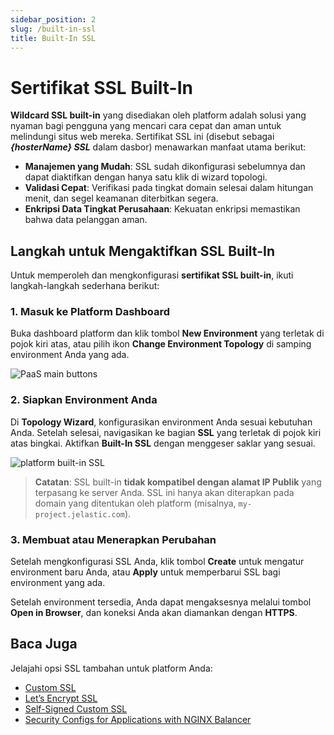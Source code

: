```yaml
---
sidebar_position: 2
slug: /built-in-ssl
title: Built-In SSL
---
```


# Sertifikat SSL Built-In

**Wildcard SSL built-in** yang disediakan oleh platform adalah solusi yang nyaman bagi pengguna yang mencari cara cepat dan aman untuk melindungi situs web mereka. Sertifikat SSL ini (disebut sebagai _**\{hosterName\} SSL**_ dalam dasbor) menawarkan manfaat utama berikut:

- **Manajemen yang Mudah**: SSL sudah dikonfigurasi sebelumnya dan dapat diaktifkan dengan hanya satu klik di wizard topologi.
- **Validasi Cepat**: Verifikasi pada tingkat domain selesai dalam hitungan menit, dan segel keamanan diterbitkan segera.
- **Enkripsi Data Tingkat Perusahaan**: Kekuatan enkripsi memastikan bahwa data pelanggan aman.

## Langkah untuk Mengaktifkan SSL Built-In

Untuk memperoleh dan mengkonfigurasi **sertifikat SSL built-in**, ikuti langkah-langkah sederhana berikut:

### 1. Masuk ke Platform Dashboard

Buka dashboard platform dan klik tombol **New Environment** yang terletak di pojok kiri atas, atau pilih ikon **Change Environment Topology** di samping environment Anda yang ada.

![PaaS main buttons](https://assets.dewacloud.com/dewacloud-docs/application_settings/SSL/built-in-ssl/01-paas-main-buttons.png)

### 2. Siapkan Environment Anda

Di **Topology Wizard**, konfigurasikan environment Anda sesuai kebutuhan Anda. Setelah selesai, navigasikan ke bagian **SSL** yang terletak di pojok kiri atas bingkai. Aktifkan **Built-In SSL** dengan menggeser saklar yang sesuai.

![platform built-in SSL](https://assets.dewacloud.com/dewacloud-docs/application_settings/SSL/built-in-ssl/02-platform-built-in-ssl.png)

> **Catatan**: SSL built-in **tidak kompatibel dengan alamat IP Publik** yang terpasang ke server Anda. SSL ini hanya akan diterapkan pada domain yang ditentukan oleh platform (misalnya, `my-project.jelastic.com`).

### 3. Membuat atau Menerapkan Perubahan

Setelah mengkonfigurasi SSL Anda, klik tombol **Create** untuk mengatur environment baru Anda, atau **Apply** untuk memperbarui SSL bagi environment yang ada.

Setelah environment tersedia, Anda dapat mengaksesnya melalui tombol **Open in Browser**, dan koneksi Anda akan diamankan dengan **HTTPS**.

## Baca Juga

Jelajahi opsi SSL tambahan untuk platform Anda:

- [Custom SSL](https://docs.dewacloud.com/docs/custom-ssl/)
- [Let’s Encrypt SSL](https://docs.dewacloud.com/docs/let's-encrypt-ssl)
- [Self-Signed Custom SSL](https://docs.dewacloud.com/docs/self-signed-ssl/)
- [Security Configs for Applications with NGINX Balancer](https://docs.dewacloud.com/docs/nginx-balancer-security/)